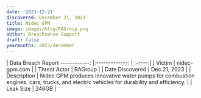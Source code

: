 ```yaml
---
date: '2023-12-21'
discovered: December 21, 2023
title: Nidec GPM
image: images/blog/RAGroup.png
author: Breachsense Support
draft: false
yearmonths: 2023/december
---
```



| Data Breach Report
------------:     |:-------------:    | :-----:|
| Victim      | nidec-gpm.com      | 
| Threat Actor      | RAGroup      | 
| Date Discovered      | Dec 21, 2023      | 
| Description      | Nidec GPM produces innovative water pumps for combustion engines, cars, trucks, and electric vehicles for durability and efficiency.      | 
| Leak Size      | 246GB      | 

